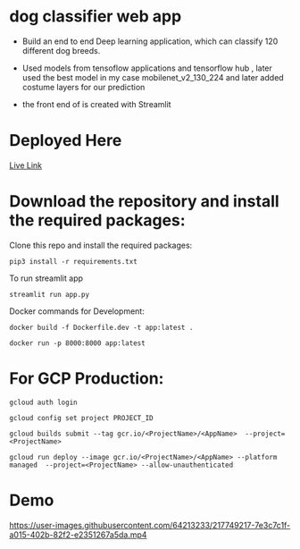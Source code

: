 
# dog classifier web app

* Build an end to end Deep learning application, which can classify 120 different dog breeds.

* Used models from tensoflow applications and tensorflow hub , later used the best model in my case mobilenet_v2_130_224 and later added costume layers for our prediction 

* the front end of is created with Streamlit 
 


# Deployed Here
[Live Link](https://dog-cls-deploy-1005503367247.asia-south1.run.app/)


# Download the repository and install the required packages:

Clone this repo and install the required packages:

`pip3 install -r requirements.txt`

To run streamlit app

`streamlit run app.py`




Docker commands for Development:

`docker build -f Dockerfile.dev -t app:latest .`

`docker run -p 8000:8000 app:latest`

# For GCP Production:

`gcloud auth login`

`gcloud config set project PROJECT_ID`

`gcloud builds submit --tag gcr.io/<ProjectName>/<AppName>  --project=<ProjectName>`

`gcloud run deploy --image gcr.io/<ProjectName>/<AppName> --platform managed  --project=<ProjectName> --allow-unauthenticated`


<!---https://user-images.githubusercontent.com/64213233/137639122-529cf04c-d82a-47f3-aa31-ca1fdc3a46df.mp4--->

# Demo

https://user-images.githubusercontent.com/64213233/217749217-7e3c7c1f-a015-402b-82f2-e2351267a5da.mp4


